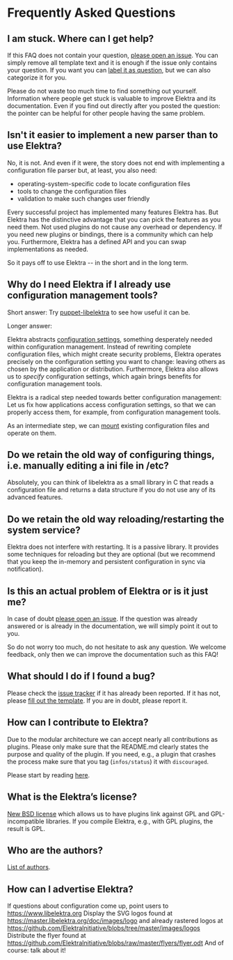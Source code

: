 # Frequently Asked Questions


## I am stuck. Where can I get help?

If this FAQ does not contain your question, [please open an issue](https://git.libelektra.org/issues).
You can simply remove all template text and it is enough if the issue only contains your question.
If you want you can [label it as question](https://git.libelektra.org/issues/labels/question), but we
can also categorize it for you.

Please do not waste too much time to find something out yourself. Information where people get
stuck is valuable to improve Elektra and its documentation. Even if you find out directly after
you posted the question: the pointer can be helpful for other people having the same problem.


## Isn't it easier to implement a new parser than to use Elektra?

No, it is not. And even if it were, the story does not end with implementing
a configuration file parser but, at least, you also need:

- operating-system-specific code to locate configuration files
- tools to change the configuration files
- validation to make such changes user friendly

Every successful project has implemented many features Elektra has.
But Elektra has the distinctive advantage that you can pick the features
as you need them. Not used plugins do not cause any overhead or dependency.
If you need new plugins or bindings, there is a community which can help you.
Furthermore, Elektra has a defined API and you can swap implementations as needed.

So it pays off to use Elektra -- in the short and in the long term.


## Why do I need Elektra if I already use configuration management tools?

Short answer: Try [puppet-libelektra](https://puppet.libelektra.org)
to see how useful it can be.

Longer answer:

Elektra abstracts [configuration settings](elektra-glossary.md), something
desperately needed within configuration management. Instead of rewriting
complete configuration files, which might create security problems,
Elektra operates precisely on the configuration setting you want to
change: leaving others as chosen by the application or distribution.
Furthermore, Elektra also allows us to *specify* configuration settings,
which again brings benefits for configuration management tools.

Elektra is a radical step needed towards better configuration management:
Let us fix how applications access configuration settings, so that we
can properly access them, for example, from configuration management tools.

As an intermediate step, we can [mount](elektra-mounting.md)
existing configuration files and operate on them.


## Do we retain the old way of configuring things, i.e. manually editing a ini file in /etc?

Absolutely, you can think of libelektra as a small library in C that
reads a configuration file and returns a data structure if you do not
use any of its advanced features.


## Do we retain the old way reloading/restarting the system service?

Elektra does not interfere with restarting. It is a passive library.
It provides some techniques for reloading but they are optional (but we
recommend that you keep the in-memory and persistent configuration in
sync via notification).


## Is this an actual problem of Elektra or is it just me?

In case of doubt [please open an issue](https://git.libelektra.org/issues).
If the question was already answered or is already in the documentation, we will
simply point it out to you.

So do not worry too much, do not hesitate to ask any question.  We welcome
feedback, only then we can improve the documentation such as this FAQ!


## What should I do if I found a bug?

Please check the [issue tracker](https://git.libelektra.org/issues) if it has already been reported.
If it has not, please [fill out the template](https://git.libelektra.org/issues/new).
If you are in doubt, please report it.


## How can I contribute to Elektra?

Due to the modular architecture we can accept nearly all contributions as plugins.
Please only make sure that the README.md clearly states the purpose and quality
of the plugin. If you need, e.g., a plugin that crashes the process make sure that
you tag (`infos/status`) it with `discouraged`.

Please start by reading [here](/.github/CONTRIBUTING.md).


## What is the Elektra’s license?

[New BSD license](/LICENSE.md) which allows us to have plugins link against GPL
and GPL-incompatible libraries. If you compile Elektra, e.g., with GPL plugins, the
result is GPL.


## Who are the authors?

[List of authors](/doc/AUTHORS.md).


## How can I advertise Elektra?

If questions about configuration come up, point users to https://www.libelektra.org
Display the SVG logos found at https://master.libelektra.org/doc/images/logo
and already rastered logos at https://github.com/ElektraInitiative/blobs/tree/master/images/logos
Distribute the flyer found at https://github.com/ElektraInitiative/blobs/raw/master/flyers/flyer.odt
And of course: talk about it!
